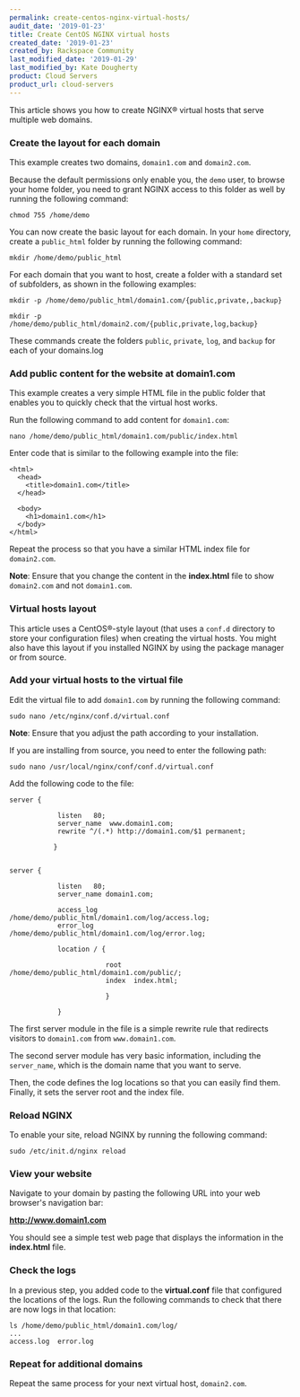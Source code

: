```yaml
---
permalink: create-centos-nginx-virtual-hosts/
audit_date: '2019-01-23'
title: Create CentOS NGINX virtual hosts
created_date: '2019-01-23'
created_by: Rackspace Community
last_modified_date: '2019-01-29'
last_modified_by: Kate Dougherty
product: Cloud Servers
product_url: cloud-servers
---
```


This article shows you how to create NGINX&reg; virtual hosts that serve
multiple web domains.

### Create the layout for each domain

This example creates two domains, `domain1.com` and `domain2.com`.

Because the default permissions only enable you, the `demo` user, to browse
your home folder, you need to grant NGINX access to this folder as well by
running the following command:

    chmod 755 /home/demo

You can now create the basic layout for each domain. In your `home` directory,
create a `public_html` folder by running the following command:

    mkdir /home/demo/public_html

For each domain that you want to host, create a folder with a standard set of
subfolders, as shown in the following examples:

    mkdir -p /home/demo/public_html/domain1.com/{public,private,,backup}

    mkdir -p /home/demo/public_html/domain2.com/{public,private,log,backup}

These commands create the folders `public`, `private`, `log`, and `backup` for
each of your domains.log

### Add public content for the website at domain1.com

This example creates a very simple HTML file in the public folder
that enables you to quickly check that the virtual host works.

Run the following command to add content for `domain1.com`:

    nano /home/demo/public_html/domain1.com/public/index.html

Enter code that is similar to the following example into the file:

    <html>
      <head>
        <title>domain1.com</title>
      </head>

      <body>
        <h1>domain1.com</h1>
      </body>
    </html>

Repeat the process so that you have a similar HTML index file for `domain2.com`.

**Note**: Ensure that you change the content in the **index.html** file to
show `domain2.com` and not `domain1.com`.

### Virtual hosts layout

This article uses a CentOS&reg;-style layout (that uses a `conf.d` directory
to store your configuration files) when creating the virtual hosts. You
might also have this layout if you installed NGINX by using the
package manager or from source.

### Add your virtual hosts to the virtual file

Edit the virtual file to add `domain1.com` by running the following command:

    sudo nano /etc/nginx/conf.d/virtual.conf

**Note**: Ensure that you adjust the path according to your installation.

If you are installing from source, you need to enter the following path:

    sudo nano /usr/local/nginx/conf/conf.d/virtual.conf

Add the following code to the file:

    server {

                listen   80;
                server_name  www.domain1.com;
                rewrite ^/(.*) http://domain1.com/$1 permanent;

               }


    server {

                listen   80;
                server_name domain1.com;

                access_log /home/demo/public_html/domain1.com/log/access.log;
                error_log /home/demo/public_html/domain1.com/log/error.log;

                location / {

                            root   /home/demo/public_html/domain1.com/public/;
                            index  index.html;

                            }

                }

The first server module in the file is a simple rewrite rule that redirects
visitors to `domain1.com` from `www.domain1.com`.

The second server module has very basic information, including the
`server_name`, which is the domain name that you want to serve.

Then, the code defines the log locations so that you can easily find them.
Finally, it sets the server root and the index file.

### Reload NGINX

To enable your site, reload NGINX by running the following command:

    sudo /etc/init.d/nginx reload

### View your website

Navigate to your domain by pasting the following URL into your web browser's
navigation bar:

**http://www.domain1.com**

You should see a simple test web page that displays the information in the
**index.html** file.

### Check the logs

In a previous step, you added code to the **virtual.conf** file that configured the
locations of the logs. Run the following commands to check that there are now
logs in that location:

    ls /home/demo/public_html/domain1.com/log/
    ...
    access.log  error.log

### Repeat for additional domains

Repeat the same process for your next virtual host, `domain2.com`.
